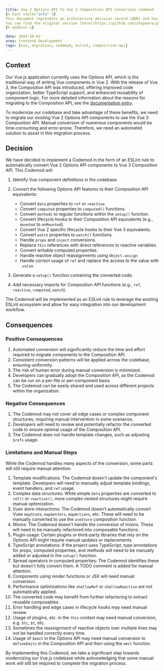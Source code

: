 ```yaml
---
title: Vue 2 Options API to Vue 3 Composition API Conversion Codemod
{% hint style="info" %}
This document represents an architecture decision record (ADR) and has been mirrored from the ADR section in our Shopware 6 repository.
You can find the original version [here](https://github.com/shopware/platform/blob/trunk/adr/2024-10-02-vue-2-options-api-to-vue-3-composition-api-conversion-codemod.md)
{% endhint %}

date: 2024-10-02
area: Frontend Development
tags: [vue, migration, codemod, eslint, composition-api]
---
```


## Context

Our Vue.js application currently uses the Options API, which is the traditional way of writing Vue components in Vue 2. With the release of Vue 3, the Composition API was introduced, offering improved code organization, better TypeScript support, and enhanced reusability of component logic. For more detailed information about the reasons for migrating to the Composition API, see the [documentation entry](https://developer.shopware.com/docs/guides/plugins/plugins/administration/system-updates/vue-native.html).

To modernize our codebase and take advantage of these benefits, we need to migrate our existing Vue 2 Options API components to use the Vue 3 Composition API. Manual conversion of numerous components would be time-consuming and error-prone. Therefore, we need an automated solution to assist in this migration process.

## Decision

We have decided to implement a Codemod in the form of an ESLint rule to automatically convert Vue 2 Options API components to Vue 3 Composition API. This Codemod will:

1. Identify Vue component definitions in the codebase.
2. Convert the following Options API features to their Composition API equivalents:
    - Convert `data` properties to `ref` or `reactive`.
    - Convert `computed` properties to `computed()` functions.
    - Convert `methods` to regular functions within the `setup()` function.
    - Convert lifecycle hooks to their Composition API equivalents (e.g., `mounted` to `onMounted`).
    - Convert Vue 2 specific lifecycle hooks to their Vue 3 equivalents.
    - Convert `watch` properties to `watch()` functions.
    - Handle `props` and `inject` conversions.
    - Replace `this` references with direct references to reactive variables.
    - Convert writable computed properties.
    - Handle reactive object reassignments using `Object.assign`
    - Handle correct usage of `ref` and replace the access to the value with `.value`.

3. Generate a `setup()` function containing the converted code.
4. Add necessary imports for Composition API functions (e.g., `ref`, `reactive`, `computed`, `watch`).

The Codemod will be implemented as an ESLint rule to leverage the existing ESLint ecosystem and allow for easy integration into our development workflow.

## Consequences

### Positive Consequences

1. Automated conversion will significantly reduce the time and effort required to migrate components to the Composition API.
2. Consistent conversion patterns will be applied across the codebase, ensuring uniformity.
3. The risk of human error during manual conversion is minimized.
4. Developers can gradually adopt the Composition API, as the Codemod can be run on a per-file or per-component basis.
5. The Codemod can be easily shared and used across different projects within the organization.

### Negative Consequences

1. The Codemod may not cover all edge cases or complex component structures, requiring manual intervention in some scenarios.
2. Developers will need to review and potentially refactor the converted code to ensure optimal usage of the Composition API.
3. The Codemod does not handle template changes, such as adjusting `$refs` usage.

### Limitations and Manual Steps

While the Codemod handles many aspects of the conversion, some parts will still require manual attention:


1. Template modifications: The Codemod doesn't update the component's template. Developers will need to manually adjust template bindings, event handlers, and `ref` usage.
2. Complex data structures: While simple `data` properties are converted to `ref()` or `reactive()`, more complex nested structures might require manual optimization.
3. Vuex store interactions: The Codemod doesn't automatically convert Vuex `mapState`, `mapGetters`, `mapActions`, etc. These will need to be manually converted to use the `useStore` composition function.
4. Mixins: The Codemod doesn't handle the conversion of mixins. These will need to be manually refactored into composable functions.
5. Plugin usage: Certain plugins or third-party libraries that rely on the Options API might require manual updates or replacements.
6. TypeScript annotations: If the project uses TypeScript, type annotations for props, computed properties, and methods will need to be manually added or adjusted in the `setup()` function.
7. Spread operators in computed properties: The Codemod identifies these but doesn't fully convert them. A TODO comment is added for manual attention.
8. Components using render functions or JSX will need manual conversion.
9. Performance optimizations like `shallowRef` or `shallowReactive` are not automatically applied.
10. The converted code may benefit from further refactoring to extract reusable composables.
11. Error handling and edge cases in lifecycle hooks may need manual review.
12. Usage of plugins, etc. in the `this` context may need manual conversion, e.g. `$tc`, `$t`, etc.
13. Sometimes the reassignment of reactive objects over multiple lines may not be handled correctly every time.
14. Usage of `$emit` in the Options API may need manual conversion to `defineEmits` in the Composition API and then using the `emit` function.

By implementing this Codemod, we take a significant step towards modernizing our Vue.js codebase while acknowledging that some manual work will still be required to complete the migration process.
